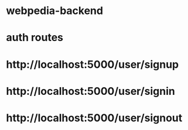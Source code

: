 # webpedia-backend

# auth routes

# http://localhost:5000/user/signup

# http://localhost:5000/user/signin

# http://localhost:5000/user/signout


